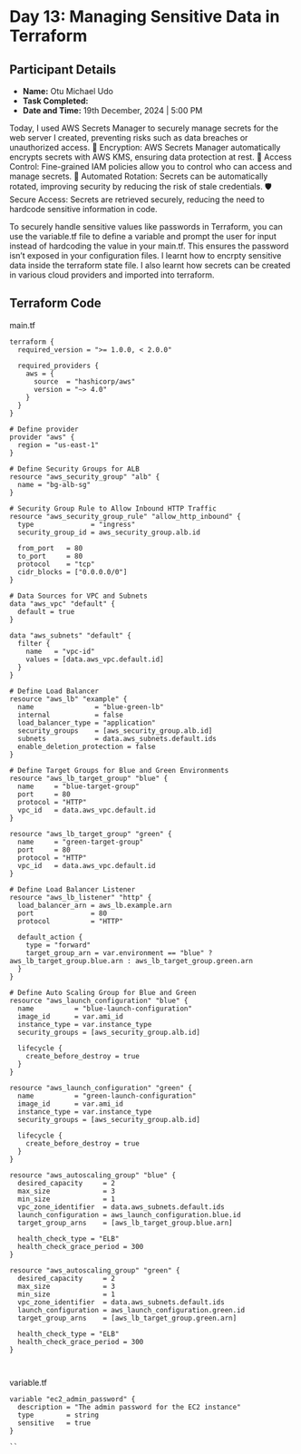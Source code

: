 # Day 13: Managing Sensitive Data in Terraform

## Participant Details

- **Name:** Otu Michael Udo
- **Task Completed:** 
- **Date and Time:** 19th December, 2024 | 5:00 PM

Today, I used AWS Secrets Manager to securely manage secrets for the web server I created, preventing risks such as data breaches or unauthorized access.
🔐 Encryption: AWS Secrets Manager automatically encrypts secrets with AWS KMS, ensuring data protection at rest.
🔑 Access Control: Fine-grained IAM policies allow you to control who can access and manage secrets.
🔄 Automated Rotation: Secrets can be automatically rotated, improving security by reducing the risk of stale credentials.
🛡️ Secure Access: Secrets are retrieved securely, reducing the need to hardcode sensitive information in code.

To securely handle sensitive values like passwords in Terraform, you can use the variable.tf file to define a variable and prompt the user for input instead of hardcoding the value in your main.tf. This ensures the password isn’t exposed in your configuration files.
I learnt how to encrpty sensitive data inside the terraform state file.
I also learnt how secrets can be created in various cloud providers and imported into terraform.

## Terraform Code 
main.tf
```hcl
terraform {
  required_version = ">= 1.0.0, < 2.0.0"

  required_providers {
    aws = {
      source  = "hashicorp/aws"
      version = "~> 4.0"
    }
  }
}

# Define provider
provider "aws" {
  region = "us-east-1"
}

# Define Security Groups for ALB
resource "aws_security_group" "alb" {
  name = "bg-alb-sg"
}

# Security Group Rule to Allow Inbound HTTP Traffic
resource "aws_security_group_rule" "allow_http_inbound" {
  type              = "ingress"
  security_group_id = aws_security_group.alb.id

  from_port   = 80
  to_port     = 80
  protocol    = "tcp"
  cidr_blocks = ["0.0.0.0/0"]
}

# Data Sources for VPC and Subnets
data "aws_vpc" "default" {
  default = true
}

data "aws_subnets" "default" {
  filter {
    name   = "vpc-id"
    values = [data.aws_vpc.default.id]
  }
}

# Define Load Balancer
resource "aws_lb" "example" {
  name               = "blue-green-lb"
  internal           = false
  load_balancer_type = "application"
  security_groups    = [aws_security_group.alb.id]
  subnets            = data.aws_subnets.default.ids
  enable_deletion_protection = false
}

# Define Target Groups for Blue and Green Environments
resource "aws_lb_target_group" "blue" {
  name     = "blue-target-group"
  port     = 80
  protocol = "HTTP"
  vpc_id   = data.aws_vpc.default.id
}

resource "aws_lb_target_group" "green" {
  name     = "green-target-group"
  port     = 80
  protocol = "HTTP"
  vpc_id   = data.aws_vpc.default.id
}

# Define Load Balancer Listener
resource "aws_lb_listener" "http" {
  load_balancer_arn = aws_lb.example.arn
  port              = 80
  protocol          = "HTTP"

  default_action {
    type = "forward"
    target_group_arn = var.environment == "blue" ? aws_lb_target_group.blue.arn : aws_lb_target_group.green.arn
  }
}

# Define Auto Scaling Group for Blue and Green
resource "aws_launch_configuration" "blue" {
  name          = "blue-launch-configuration"
  image_id      = var.ami_id
  instance_type = var.instance_type
  security_groups = [aws_security_group.alb.id]

  lifecycle {
    create_before_destroy = true
  }
}

resource "aws_launch_configuration" "green" {
  name          = "green-launch-configuration"
  image_id      = var.ami_id
  instance_type = var.instance_type
  security_groups = [aws_security_group.alb.id]

  lifecycle {
    create_before_destroy = true
  }
}

resource "aws_autoscaling_group" "blue" {
  desired_capacity     = 2
  max_size             = 3
  min_size             = 1
  vpc_zone_identifier  = data.aws_subnets.default.ids
  launch_configuration = aws_launch_configuration.blue.id
  target_group_arns    = [aws_lb_target_group.blue.arn]

  health_check_type = "ELB"
  health_check_grace_period = 300
}

resource "aws_autoscaling_group" "green" {
  desired_capacity     = 2
  max_size             = 3
  min_size             = 1
  vpc_zone_identifier  = data.aws_subnets.default.ids
  launch_configuration = aws_launch_configuration.green.id
  target_group_arns    = [aws_lb_target_group.green.arn]

  health_check_type = "ELB"
  health_check_grace_period = 300
}



```
variable.tf
```hcl
variable "ec2_admin_password" {
  description = "The admin password for the EC2 instance"
  type        = string
  sensitive   = true
}

``